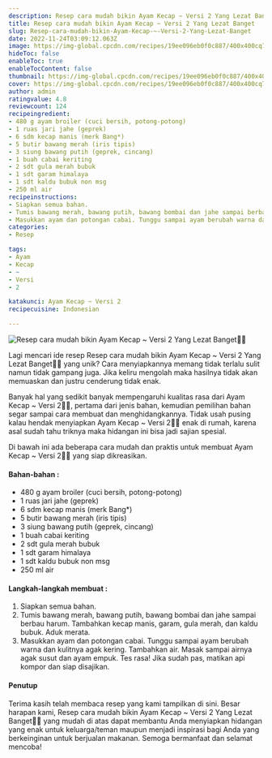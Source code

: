 ```yaml
---
description: Resep cara mudah bikin Ayam Kecap ~ Versi 2 Yang Lezat Banget"
title: Resep cara mudah bikin Ayam Kecap ~ Versi 2 Yang Lezat Banget
slug: Resep-cara-mudah-bikin-Ayam-Kecap-~-Versi-2-Yang-Lezat-Banget
date: 2022-11-24T03:09:12.063Z
image: https://img-global.cpcdn.com/recipes/19ee096eb0f0c887/400x400cq70/photo.jpg
hideToc: false
enableToc: true
enableTocContent: false
thumbnail: https://img-global.cpcdn.com/recipes/19ee096eb0f0c887/400x400cq70/photo.jpg
cover: https://img-global.cpcdn.com/recipes/19ee096eb0f0c887/400x400cq70/photo.jpg
author: admin
ratingvalue: 4.8
reviewcount: 124
recipeingredient:
- 480 g ayam broiler (cuci bersih, potong-potong)
- 1 ruas jari jahe (geprek)
- 6 sdm kecap manis (merk Bang*)
- 5 butir bawang merah (iris tipis)
- 3 siung bawang putih (geprek, cincang)
- 1 buah cabai keriting
- 2 sdt gula merah bubuk
- 1 sdt garam himalaya
- 1 sdt kaldu bubuk non msg
- 250 ml air
recipeinstructions:
- Siapkan semua bahan.
- Tumis bawang merah, bawang putih, bawang bombai dan jahe sampai berbau harum. Tambahkan kecap manis, garam, gula merah, dan kaldu bubuk. Aduk merata.
- Masukkan ayam dan potongan cabai. Tunggu sampai ayam berubah warna dan kulitnya agak kering. Tambahkan air. Masak sampai airnya agak susut dan ayam empuk. Tes rasa! Jika sudah pas, matikan api kompor dan siap disajikan.
categories:
- Resep

tags:
- Ayam
- Kecap
- ~
- Versi
- 2

katakunci: Ayam Kecap ~ Versi 2
recipecuisine: Indonesian

---
```


![Resep cara mudah bikin Ayam Kecap ~ Versi 2 Yang Lezat Banget👩‍🍳](https://img-global.cpcdn.com/recipes/19ee096eb0f0c887/400x400cq70/photo.jpg)

Lagi mencari ide resep Resep cara mudah bikin Ayam Kecap ~ Versi 2 Yang Lezat Banget👩‍🍳 yang unik? Cara menyiapkannya memang tidak terlalu sulit namun tidak gampang juga. Jika keliru mengolah maka hasilnya tidak akan memuaskan dan justru cenderung tidak enak.

Banyak hal yang sedikit banyak mempengaruhi kualitas rasa dari Ayam Kecap ~ Versi 2👩‍🍳, pertama dari jenis bahan, kemudian pemilihan bahan segar sampai cara membuat dan menghidangkannya. Tidak usah pusing kalau hendak menyiapkan Ayam Kecap ~ Versi 2👩‍🍳 enak di rumah, karena asal sudah tahu triknya maka hidangan ini bisa jadi sajian spesial.

Di bawah ini ada beberapa cara mudah dan praktis untuk membuat Ayam Kecap ~ Versi 2👩‍🍳 yang siap dikreasikan.

<!--inarticleads1-->

#### Bahan-bahan :

- 480 g ayam broiler (cuci bersih, potong-potong)
- 1 ruas jari jahe (geprek)
- 6 sdm kecap manis (merk Bang*)
- 5 butir bawang merah (iris tipis)
- 3 siung bawang putih (geprek, cincang)
- 1 buah cabai keriting
- 2 sdt gula merah bubuk
- 1 sdt garam himalaya
- 1 sdt kaldu bubuk non msg
- 250 ml air

<!--inarticleads2-->

#### Langkah-langkah membuat :

1. Siapkan semua bahan.
1. Tumis bawang merah, bawang putih, bawang bombai dan jahe sampai berbau harum. Tambahkan kecap manis, garam, gula merah, dan kaldu bubuk. Aduk merata.
1. Masukkan ayam dan potongan cabai. Tunggu sampai ayam berubah warna dan kulitnya agak kering. Tambahkan air. Masak sampai airnya agak susut dan ayam empuk. Tes rasa! Jika sudah pas, matikan api kompor dan siap disajikan.

#### Penutup

Terima kasih telah membaca resep yang kami tampilkan di sini. Besar harapan kami, Resep cara mudah bikin Ayam Kecap ~ Versi 2 Yang Lezat Banget👩‍🍳 yang mudah di atas dapat membantu Anda menyiapkan hidangan yang enak untuk keluarga/teman maupun menjadi inspirasi bagi Anda yang berkeinginan untuk berjualan makanan. Semoga bermanfaat dan selamat mencoba!